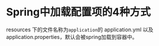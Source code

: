 # Spring中加载配置项的4种方式

resources 下的文件名称为`application`的 application.yml  以及 application.properties，默认会被spring加载到容器中。